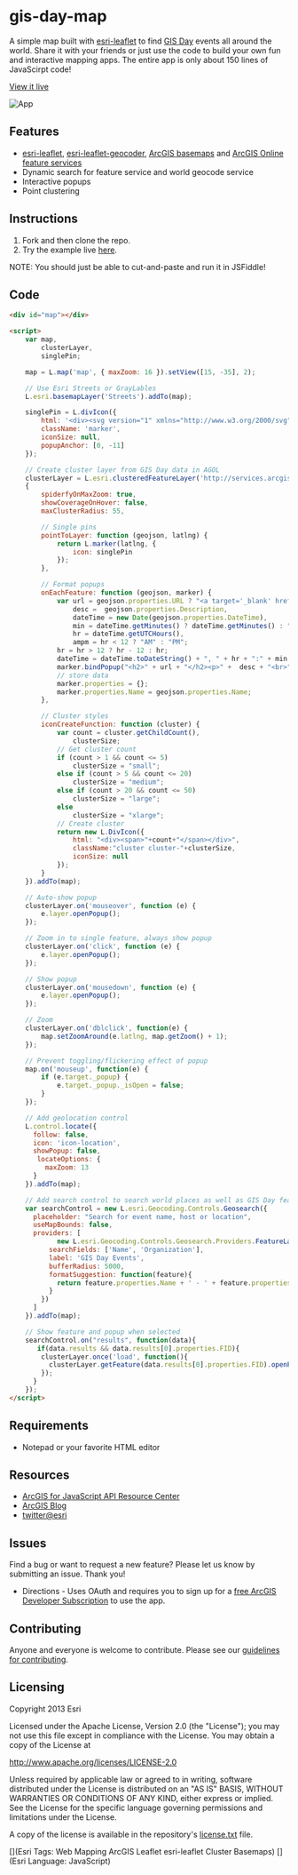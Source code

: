 # gis-day-map

A simple map built with [esri-leaflet](https://github.com/Esri/esri-leaflet) to find [GIS Day](http://gisday.com/gis-day-events-map.html) events all around the world. Share it with your friends or just use the code to build your own fun and interactive mapping apps. The entire app is only about 150 lines of JavaScirpt code!

[View it live](http://esri.github.com/gis-day-map/index.html)

![App](https://raw.github.com/Esri/gis-day-map/master/gis-day-map.png)

## Features
* [esri-leaflet](https://github.com/Esri/esri-leaflet), [esri-leaflet-geocoder](https://github.com/Esri/esri-leaflet-geocoder), [ArcGIS basemaps](http://www.arcgis.com/features/maps/index.html) and [ArcGIS Online feature services](https://developers.arcgis.com/en/features/cloud-storage/)
* Dynamic search for feature service and world geocode service
* Interactive popups
* Point clustering

## Instructions

1. Fork and then clone the repo. 
2. Try the example live [here](http://esri.github.com/gis-day-map/index.html).

NOTE: You should just be able to cut-and-paste and run it in JSFiddle!

## Code
```html
<div id="map"></div>

<script>
    var map,
        clusterLayer,
        singlePin;

    map = L.map('map', { maxZoom: 16 }).setView([15, -35], 2);

    // Use Esri Streets or GrayLables
    L.esri.basemapLayer('Streets').addTo(map);

    singlePin = L.divIcon({
        html: '<div><svg version="1" xmlns="http://www.w3.org/2000/svg" viewBox="0 0 100 100"><circle cx="50" cy="50" r="50"/></svg></div>',
        className: 'marker',
        iconSize: null,
        popupAnchor: [0, -11]
    });

    // Create cluster layer from GIS Day data in AGOL
    clusterLayer = L.esri.clusteredFeatureLayer('http://services.arcgis.com/uCXeTVveQzP4IIcx/arcgis/rest/services/gisdayapp/FeatureServer/0', 
    {
        spiderfyOnMaxZoom: true,
        showCoverageOnHover: false,
        maxClusterRadius: 55,

        // Single pins
        pointToLayer: function (geojson, latlng) {
            return L.marker(latlng, {
                icon: singlePin
            });
        },

        // Format popups
        onEachFeature: function (geojson, marker) {
            var url = geojson.properties.URL ? "<a target='_blank' href='" + geojson.properties.URL.toString() + "'>" + geojson.properties.Name + "</a>" : geojson.properties.Name,
                desc =  geojson.properties.Description,
                dateTime = new Date(geojson.properties.DateTime),
                min = dateTime.getMinutes() ? dateTime.getMinutes() : "00",
                hr = dateTime.getUTCHours(),
                ampm = hr < 12 ? "AM" : "PM";
            hr = hr > 12 ? hr - 12 : hr;
            dateTime = dateTime.toDateString() + ", " + hr + ":" + min + " " + ampm;
            marker.bindPopup("<h2>" + url + "</h2><p>" +  desc + "<br>" + geojson.properties.Type + " " + geojson.properties.Audience + "</p></div><div class='popup-bottom'><p>DATE: " + dateTime + "</p><p>ADDRESS: " + geojson.properties.Address + "</p><div class='popup-host'><p>HOST: <a target='_top' href='mailto:" + geojson.properties.Email + "?subject=GIS Day Event'>" + geojson.properties.Organization + "</a></p></div></div>");
            // store data
            marker.properties = {};
            marker.properties.Name = geojson.properties.Name;
        },

        // Cluster styles
        iconCreateFunction: function (cluster) {
            var count = cluster.getChildCount(),
                clusterSize;
            // Get cluster count
            if (count > 1 && count <= 5)
                clusterSize = "small";
            else if (count > 5 && count <= 20)
                clusterSize = "medium";
            else if (count > 20 && count <= 50)
                clusterSize = "large";
            else
                clusterSize = "xlarge";
            // Create cluster
            return new L.DivIcon({
                html: "<div><span>"+count+"</span></div>",
                className:"cluster cluster-"+clusterSize,
                iconSize: null
            });
        }
    }).addTo(map);

    // Auto-show popup
    clusterLayer.on('mouseover', function (e) {
        e.layer.openPopup();
    });

    // Zoom in to single feature, always show popup
    clusterLayer.on('click', function (e) {
        e.layer.openPopup();
    });

    // Show popup
    clusterLayer.on('mousedown', function (e) {
        e.layer.openPopup();     
    }); 

    // Zoom
    clusterLayer.on('dblclick', function(e) {
        map.setZoomAround(e.latlng, map.getZoom() + 1);
    });

    // Prevent toggling/flickering effect of popup
    map.on('mouseup', function(e) {
        if (e.target._popup) {
            e.target._popup._isOpen = false;
        }
    });

    // Add geolocation control
    L.control.locate({
      follow: false,
      icon: 'icon-location',
      showPopup: false,
       locateOptions: {
         maxZoom: 13
      }
    }).addTo(map);

    // Add search control to search world places as well as GIS Day feature service
    var searchControl = new L.esri.Geocoding.Controls.Geosearch({
      placeholder: "Search for event name, host or location",
      useMapBounds: false,
      providers: [
            new L.esri.Geocoding.Controls.Geosearch.Providers.FeatureLayer('http://services.arcgis.com/uCXeTVveQzP4IIcx/arcgis/rest/services/gisdayapp/FeatureServer/0', {
          searchFields: ['Name', 'Organization'],
          label: 'GIS Day Events',
          bufferRadius: 5000,
          formatSuggestion: function(feature){
            return feature.properties.Name + ' - ' + feature.properties.Organization;
          }
        })
      ]
    }).addTo(map);

    // Show feature and popup when selected 
    searchControl.on("results", function(data){
       if(data.results && data.results[0].properties.FID){
        clusterLayer.once('load', function(){
          clusterLayer.getFeature(data.results[0].properties.FID).openPopup();
        });
      }
    });
</script>
```

## Requirements

* Notepad or your favorite HTML editor

## Resources

* [ArcGIS for JavaScript API Resource Center](http://developers.arcgis.com)
* [ArcGIS Blog](http://blogs.esri.com/esri/arcgis/)
* [twitter@esri](http://twitter.com/esrigeodev)

## Issues

Find a bug or want to request a new feature?  Please let us know by submitting an issue.  Thank you!

* Directions - Uses OAuth and requires you to sign up for a [free ArcGIS Developer Subscription](https://developers.arcgis.com/en/sign-up/) to use the app.

## Contributing

Anyone and everyone is welcome to contribute. Please see our [guidelines for contributing](https://github.com/esri/contributing).

## Licensing
Copyright 2013 Esri

Licensed under the Apache License, Version 2.0 (the "License");
you may not use this file except in compliance with the License.
You may obtain a copy of the License at

   http://www.apache.org/licenses/LICENSE-2.0

Unless required by applicable law or agreed to in writing, software
distributed under the License is distributed on an "AS IS" BASIS,
WITHOUT WARRANTIES OR CONDITIONS OF ANY KIND, either express or implied.
See the License for the specific language governing permissions and
limitations under the License.

A copy of the license is available in the repository's [license.txt]( https://raw.github.com/Esri/gis-day-map/master/license.txt) file.

[](Esri Tags: Web Mapping ArcGIS Leaflet esri-leaflet Cluster Basemaps)
[](Esri Language: JavaScript)
